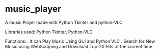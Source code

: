 # music_player
A music Player made with Python Tkinter and python-VLC

Libraries used:
Python Tkinter, Python-VLC

Functions: 
. It can Play Music Using GUI and Python VLC
. Search for New Music using WebScraping 
  and Download Top-20 Hits of the current time.


